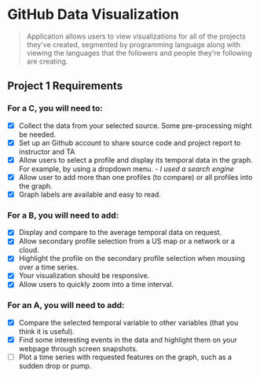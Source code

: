 # GitHub Data Visualization

> Application allows users to view visualizations for all of the projects they've created, segmented by programming language along with viewing the languages that the followers and people they're following are creating.

## Project 1 Requirements

### For a C, you will need to:

- [x] Collect the data from your selected source. Some pre-processing might be needed.
- [x] Set up an Github account to share source code and project report to instructor and TA
- [x] Allow users to select a profile and display its temporal data in the graph. For example, by using a dropdown menu. - *I used a search engine*
- [x] Allow user to add more than one profiles (to compare) or all profiles into the graph.
- [x] Graph labels are available and easy to read.

### For a B, you will need to add:

- [x] Display and compare to the average temporal data on request.
- [x] Allow secondary profile selection from a US map or a network or a cloud.
- [x] Highlight the profile on the secondary profile selection when mousing over a time series.
- [x] Your visualization should be responsive.
- [x] Allow users to quickly zoom into a time interval.

### For an A, you will need to add:

- [x] Compare the selected temporal variable to other variables (that you think it is useful). 
- [x] Find some interesting events in the data and highlight them on your webpage through screen snapshots.
- [ ] Plot a time series with requested features on the graph, such as a sudden drop or pump.